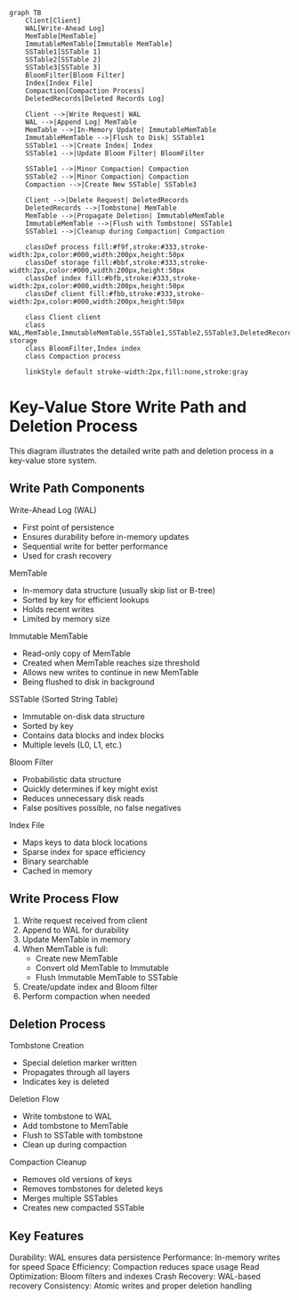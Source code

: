 ```mermaid
graph TB
    Client[Client]
    WAL[Write-Ahead Log]
    MemTable[MemTable]
    ImmutableMemTable[Immutable MemTable]
    SSTable1[SSTable 1]
    SSTable2[SSTable 2]
    SSTable3[SSTable 3]
    BloomFilter[Bloom Filter]
    Index[Index File]
    Compaction[Compaction Process]
    DeletedRecords[Deleted Records Log]

    Client -->|Write Request| WAL
    WAL -->|Append Log| MemTable
    MemTable -->|In-Memory Update| ImmutableMemTable
    ImmutableMemTable -->|Flush to Disk| SSTable1
    SSTable1 -->|Create Index| Index
    SSTable1 -->|Update Bloom Filter| BloomFilter

    SSTable1 -->|Minor Compaction| Compaction
    SSTable2 -->|Minor Compaction| Compaction
    Compaction -->|Create New SSTable| SSTable3

    Client -->|Delete Request| DeletedRecords
    DeletedRecords -->|Tombstone| MemTable
    MemTable -->|Propagate Deletion| ImmutableMemTable
    ImmutableMemTable -->|Flush with Tombstone| SSTable1
    SSTable1 -->|Cleanup during Compaction| Compaction

    classDef process fill:#f9f,stroke:#333,stroke-width:2px,color:#000,width:200px,height:50px
    classDef storage fill:#bbf,stroke:#333,stroke-width:2px,color:#000,width:200px,height:50px
    classDef index fill:#bfb,stroke:#333,stroke-width:2px,color:#000,width:200px,height:50px
    classDef client fill:#fbb,stroke:#333,stroke-width:2px,color:#000,width:200px,height:50px

    class Client client
    class WAL,MemTable,ImmutableMemTable,SSTable1,SSTable2,SSTable3,DeletedRecords storage
    class BloomFilter,Index index
    class Compaction process

    linkStyle default stroke-width:2px,fill:none,stroke:gray
```

# Key-Value Store Write Path and Deletion Process

This diagram illustrates the detailed write path and deletion process in a key-value store system.

## Write Path Components

Write-Ahead Log (WAL)
- First point of persistence
- Ensures durability before in-memory updates
- Sequential write for better performance
- Used for crash recovery

MemTable
- In-memory data structure (usually skip list or B-tree)
- Sorted by key for efficient lookups
- Holds recent writes
- Limited by memory size

Immutable MemTable
- Read-only copy of MemTable
- Created when MemTable reaches size threshold
- Allows new writes to continue in new MemTable
- Being flushed to disk in background

SSTable (Sorted String Table)
- Immutable on-disk data structure
- Sorted by key
- Contains data blocks and index blocks
- Multiple levels (L0, L1, etc.)

Bloom Filter
- Probabilistic data structure
- Quickly determines if key might exist
- Reduces unnecessary disk reads
- False positives possible, no false negatives

Index File
- Maps keys to data block locations
- Sparse index for space efficiency
- Binary searchable
- Cached in memory

## Write Process Flow

1. Write request received from client
2. Append to WAL for durability
3. Update MemTable in memory
4. When MemTable is full:
   - Create new MemTable
   - Convert old MemTable to Immutable
   - Flush Immutable MemTable to SSTable
5. Create/update index and Bloom filter
6. Perform compaction when needed

## Deletion Process

Tombstone Creation
- Special deletion marker written
- Propagates through all layers
- Indicates key is deleted

Deletion Flow
- Write tombstone to WAL
- Add tombstone to MemTable
- Flush to SSTable with tombstone
- Clean up during compaction

Compaction Cleanup
- Removes old versions of keys
- Removes tombstones for deleted keys
- Merges multiple SSTables
- Creates new compacted SSTable

## Key Features

Durability: WAL ensures data persistence
Performance: In-memory writes for speed
Space Efficiency: Compaction reduces space usage
Read Optimization: Bloom filters and indexes
Crash Recovery: WAL-based recovery
Consistency: Atomic writes and proper deletion handling 